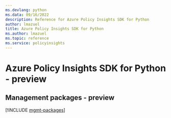 ```yaml
---
ms.devlang: python
ms.data: 09/16/2022
description: Reference for Azure Policy Insights SDK for Python
author: lmazuel
title: Azure Policy Insights SDK for Python
ms.author: lmazuel
ms.topic: reference
ms.service: policyinsights
---
```

# Azure Policy Insights SDK for Python - preview

## Management packages - preview
[!INCLUDE [mgmt-packages](policy-insights-mgmt-index.md)]